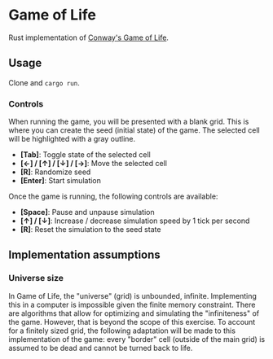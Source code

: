 # Game of Life

Rust implementation of [Conway's Game of Life](https://conwaylife.com/wiki/Conway%27s_Game_of_Life).

## Usage

Clone and `cargo run`.

### Controls

When running the game, you will be presented with a blank grid. This is where you can create the seed (initial state) of the game. The selected cell will be highlighted with a gray outline.

- **[Tab]**: Toggle state of the selected cell
- **[←] / [↑] / [↓] / [→]**: Move the selected cell
- **[R]**: Randomize seed
- **[Enter]**: Start simulation

Once the game is running, the following controls are available:

- **[Space]**: Pause and unpause simulation
- **[↑] / [↓]**: Increase / decrease simulation speed by 1 tick per second
- **[R]**: Reset the simulation to the seed state

## Implementation assumptions

### Universe size

In Game of Life, the "universe" (grid) is unbounded, infinite. Implementing this in a computer is impossible given the finite memory constraint. There are algorithms that allow for optimizing and simulating the "infiniteness" of the game. However, that is beyond the scope of this exercise. To account for a finitely sized grid, the following adaptation will be made to this implementation of the game: every "border" cell (outside of the main grid) is assumed to be dead and cannot be turned back to life.
